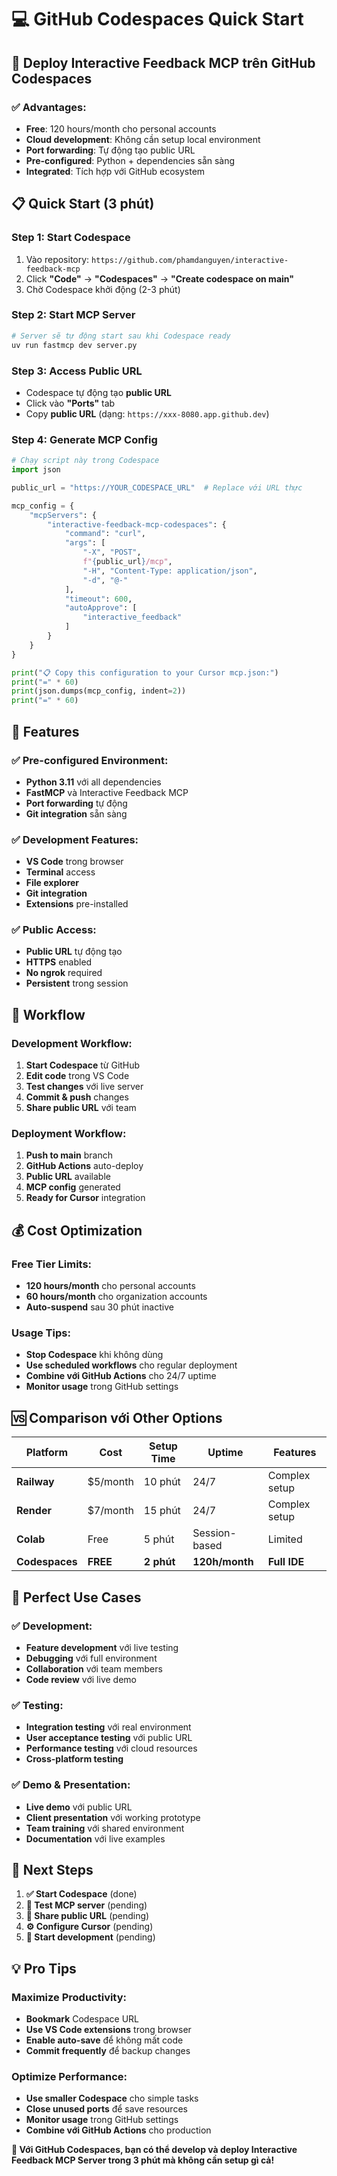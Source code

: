 # 💻 GitHub Codespaces Quick Start

## 🚀 Deploy Interactive Feedback MCP trên GitHub Codespaces

### **✅ Advantages:**
- **Free**: 120 hours/month cho personal accounts
- **Cloud development**: Không cần setup local environment
- **Port forwarding**: Tự động tạo public URL
- **Pre-configured**: Python + dependencies sẵn sàng
- **Integrated**: Tích hợp với GitHub ecosystem

## 📋 Quick Start (3 phút)

### **Step 1: Start Codespace**
1. Vào repository: `https://github.com/phamdanguyen/interactive-feedback-mcp`
2. Click **"Code"** → **"Codespaces"** → **"Create codespace on main"**
3. Chờ Codespace khởi động (2-3 phút)

### **Step 2: Start MCP Server**
```bash
# Server sẽ tự động start sau khi Codespace ready
uv run fastmcp dev server.py
```

### **Step 3: Access Public URL**
- Codespace tự động tạo **public URL**
- Click vào **"Ports"** tab
- Copy **public URL** (dạng: `https://xxx-8080.app.github.dev`)

### **Step 4: Generate MCP Config**
```python
# Chạy script này trong Codespace
import json

public_url = "https://YOUR_CODESPACE_URL"  # Replace với URL thực

mcp_config = {
    "mcpServers": {
        "interactive-feedback-mcp-codespaces": {
            "command": "curl",
            "args": [
                "-X", "POST",
                f"{public_url}/mcp",
                "-H", "Content-Type: application/json",
                "-d", "@-"
            ],
            "timeout": 600,
            "autoApprove": [
                "interactive_feedback"
            ]
        }
    }
}

print("📋 Copy this configuration to your Cursor mcp.json:")
print("=" * 60)
print(json.dumps(mcp_config, indent=2))
print("=" * 60)
```

## 🎯 Features

### **✅ Pre-configured Environment:**
- **Python 3.11** với all dependencies
- **FastMCP** và Interactive Feedback MCP
- **Port forwarding** tự động
- **Git integration** sẵn sàng

### **✅ Development Features:**
- **VS Code** trong browser
- **Terminal** access
- **File explorer** 
- **Git integration**
- **Extensions** pre-installed

### **✅ Public Access:**
- **Public URL** tự động tạo
- **HTTPS** enabled
- **No ngrok** required
- **Persistent** trong session

## 🔄 Workflow

### **Development Workflow:**
1. **Start Codespace** từ GitHub
2. **Edit code** trong VS Code
3. **Test changes** với live server
4. **Commit & push** changes
5. **Share public URL** với team

### **Deployment Workflow:**
1. **Push to main** branch
2. **GitHub Actions** auto-deploy
3. **Public URL** available
4. **MCP config** generated
5. **Ready for Cursor** integration

## 💰 Cost Optimization

### **Free Tier Limits:**
- **120 hours/month** cho personal accounts
- **60 hours/month** cho organization accounts
- **Auto-suspend** sau 30 phút inactive

### **Usage Tips:**
- **Stop Codespace** khi không dùng
- **Use scheduled workflows** cho regular deployment
- **Combine với GitHub Actions** cho 24/7 uptime
- **Monitor usage** trong GitHub settings

## 🆚 Comparison với Other Options

| **Platform** | **Cost** | **Setup Time** | **Uptime** | **Features** |
|--------------|----------|----------------|------------|--------------|
| **Railway** | $5/month | 10 phút | 24/7 | Complex setup |
| **Render** | $7/month | 15 phút | 24/7 | Complex setup |
| **Colab** | Free | 5 phút | Session-based | Limited |
| **Codespaces** | **FREE** | **2 phút** | **120h/month** | **Full IDE** |

## 🎉 Perfect Use Cases

### **✅ Development:**
- **Feature development** với live testing
- **Debugging** với full environment
- **Collaboration** với team members
- **Code review** với live demo

### **✅ Testing:**
- **Integration testing** với real environment
- **User acceptance testing** với public URL
- **Performance testing** với cloud resources
- **Cross-platform testing**

### **✅ Demo & Presentation:**
- **Live demo** với public URL
- **Client presentation** với working prototype
- **Team training** với shared environment
- **Documentation** với live examples

## 🚀 Next Steps

1. **✅ Start Codespace** (done)
2. **🔄 Test MCP server** (pending)
3. **📝 Share public URL** (pending)
4. **⚙️ Configure Cursor** (pending)
5. **🎯 Start development** (pending)

## 💡 Pro Tips

### **Maximize Productivity:**
- **Bookmark** Codespace URL
- **Use VS Code extensions** trong browser
- **Enable auto-save** để không mất code
- **Commit frequently** để backup changes

### **Optimize Performance:**
- **Use smaller Codespace** cho simple tasks
- **Close unused ports** để save resources
- **Monitor usage** trong GitHub settings
- **Combine với GitHub Actions** cho production

**🚀 Với GitHub Codespaces, bạn có thể develop và deploy Interactive Feedback MCP Server trong 3 phút mà không cần setup gì cả!**
